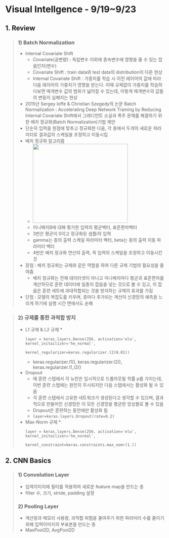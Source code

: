 # Visual Intellgence - 9/19~9/23

## 1. Review
> ### 1) Batch Normalization
> * Internal Covariate Shift
>   * Covariate(공변량) : 독립변수 이외에 종속변수에 영향을 줄 수 있는 잡음인자(변수)
>   * Covariate Shift : train data와 test data의 distribution이 다른 현상
>   * Internal Covariate Shift : 가중치를 학습 시 이전 레이어의 값에 따라 다음 레이어의 가중치가 영향을 받는다. 이때 규제없이 가중치를 학습하다보면 매개변수 값의 범위가 넓어질 수 있는데, 이렇게 매개변수의 값들의 변동이 심해지는 현상
> * 2015년 Sergey loffe & Christian Szegedy의 논문 Batch Normalization : Accelerating Deep Network Training by Reducing Internal Covariate Shift에서 그레디언트 소실과 폭주 문제를 해결하기 위한 배치 정규화(Batch Normalization)기법 제안
> * 단순히 입력을 원점에 맞추고 정규화한 다음, 각 층에서 두개의 새로운 파라미터로 결과값의 스케일을 조정하고 이동시킴
> * 배치 정규화 알고리즘
>   * <img src="https://user-images.githubusercontent.com/110445149/191153342-925dba2e-0f31-43d2-9d21-638287896d9d.JPG" height="250" width="300"></img>
>   * 미니배치B에 대해 평가한 입력의 평균벡터, 표준편차벡터
>   * 3번은 평균이 0이고 정규화된 샘플i의 입력
>   * gamma는 층의 출력 스케일 파라미터 벡터, beta는 층의 출력 이동 파라미터 벡터
>   * 4번은 배치 정규화 연산의 출력, 즉 입력의 스케일을 조정하고 이동시킨 것
> * 장점 : 배치 정규화는 규제와 같은 역할을 하여 다른 규제 기법의 필요성을 줄여줌
>   * 배치 정규화는 전체 데이터셋이 아니고 미니배치마다 평균과 표준편차를 계산하므로 훈련 데이터에 일종의 잡음을 넣는 것으로 볼 수 있고, 이 잡음은 훈련 세트에 과대적합되는 것을 방지하는 규제의 효과를 가짐
> * 단점 : 모델의 복잡도를 키우며, 층마다 추가되는 계산이 신경망의 예측을 느리게 하기에 실행 시간 면에서도 손해

> ### 2) 규제를 통한 과적합 방지
> * L1 규제 & L2 규제
>   *
>    ``` 
>   layer = keras.layers.Dense(256, activation='elu', kernel_initailizer='he_normal', 
>                                 kernel_regularizer=keras.regularizer.l2(0.01))
>   ```
>   * keras.regularizer.l1(), keras.regularizer.l2(), keras.regularizer.l1_l2()
> * Dropout
>   * 매 훈련 스텝에서 각 뉴런은 임시적으로 드롭아웃될 학률 p를 가지는데, 이번 훈련 스텝에는 완전히 무시되지만 다음 스텝에서는 활성화 될 수 있음
>   * 각 훈련 스텝에서 고유한 네트워크가 생성된다고 생각할 수 있으며, 결과적으로 만들어진 신경망은 이 모든 신경망을 평균한 앙상블로 볼 수 있음
>   * Dropout은 훈련하는 동안에만 활성화 됨
>   * ``` layer=keras.layers.Dropout(rate=0.2) ```
> * Max-Norm 규제
>   *
>    ``` 
>   layer = keras.layers.Dense(256, activation='elu', kernel_initailizer='he_normal', 
>                                 kernel_constraint=keras.constraints.max_nomr(1.))
>   ```

## 2. CNN Basics
> ### 1) Convolution Layer
> * 입력이미지에 필터를 적용하여 새로운 feature map을 만드는 층
> * filter 수, 크기, stride, padding 설정
> ### 2) Pooling Layer
> * 계산량과 메모리 사용량, 과적합 위험을 줄여주기 위한 파라미터 수를 줄이기 위해 입력이미지의 부표본을 만드는 층
> * MaxPool2D, AvgPool2D

